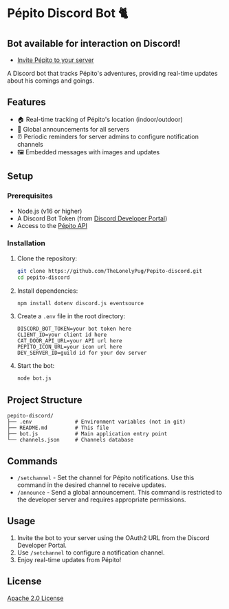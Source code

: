 # Pépito Discord Bot 🐈

## **Bot available for interaction on Discord!**
* [Invite Pépito to your server](https://discord.com/oauth2/authorize?client_id=1282732564657737788&permissions=2147601408&integration_type=0&scope=bot)

A Discord bot that tracks Pépito's adventures, providing real-time updates about his comings and goings.

## Features
- 🏠 Real-time tracking of Pépito's location (indoor/outdoor)
- 📢 Global announcements for all servers
- ⏰ Periodic reminders for server admins to configure notification channels
- 🖼️ Embedded messages with images and updates

## Setup

### Prerequisites
- Node.js (v16 or higher)
- A Discord Bot Token (from [Discord Developer Portal](https://discord.com/developers/applications))
- Access to the [Pépito API](https://github.com/Clement87/Pepito-API)

### Installation

1. Clone the repository:
   ```bash
   git clone https://github.com/TheLonelyPug/Pepito-discord.git
   cd pepito-discord
   ```

2. Install dependencies:
   ```bash
   npm install dotenv discord.js eventsource
   ```

3. Create a `.env` file in the root directory:
   ```plaintext
   DISCORD_BOT_TOKEN=your bot token here
   CLIENT_ID=your client id here
   CAT_DOOR_API_URL=your API url here
   PEPITO_ICON_URL=your icon url here
   DEV_SERVER_ID=guild id for your dev server
   ```

4. Start the bot:
   ```bash
   node bot.js
   ```

## Project Structure
   ```
   pepito-discord/
   ├── .env              # Environment variables (not in git)
   ├── README.md         # This file
   ├── bot.js            # Main application entry point
   └── channels.json     # Channels database
   ```

## Commands

* `/setchannel` - Set the channel for Pépito notifications. Use this command in the desired channel to receive updates.
* `/announce` - Send a global announcement. This command is restricted to the developer server and requires appropriate permissions.

## Usage
1. Invite the bot to your server using the OAuth2 URL from the Discord Developer Portal.
2. Use `/setchannel` to configure a notification channel.
3. Enjoy real-time updates from Pépito!

## License
[Apache 2.0 License](https://github.com/TheLonelyPug/Pepito-discord/blob/main/LICENSE)

